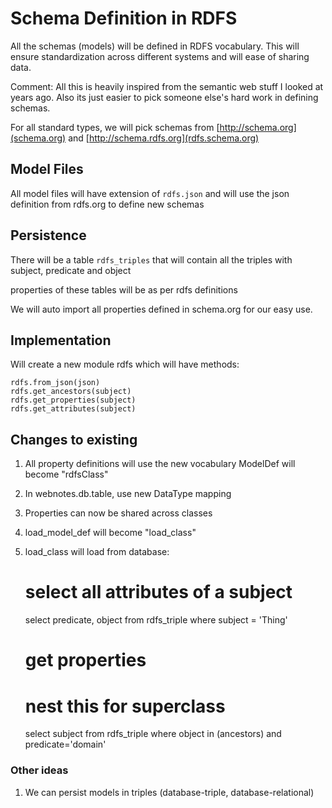 # Schema Definition in RDFS

All the schemas (models) will be defined in RDFS vocabulary. This will ensure standardization across
different systems and will ease of sharing data.

Comment: All this is heavily inspired from the semantic web stuff I looked at years ago. Also its just easier to pick someone else's hard work in defining schemas. 

For all standard types, we will pick schemas from [http://schema.org](schema.org) and [http://schema.rdfs.org](rdfs.schema.org)

## Model Files

All model files will have extension of `rdfs.json` and will use the json definition from rdfs.org
to define new schemas

## Persistence

There will be a table `rdfs_triples` that will contain all the triples with subject, predicate and object

properties of these tables will be as per rdfs definitions

We will auto import all properties defined in schema.org for our easy use.

## Implementation

Will create a new module rdfs which will have methods:

    rdfs.from_json(json)
    rdfs.get_ancestors(subject)
    rdfs.get_properties(subject)
    rdfs.get_attributes(subject)

## Changes to existing

1. All property definitions will use the new vocabulary
    ModelDef will become "rdfsClass"
2. In webnotes.db.table, use new DataType mapping
3. Properties can now be shared across classes
4. load_model_def will become "load_class"
5. load_class will load from database:

    # select all attributes of a subject
    select predicate, object from rdfs_triple where subject = 'Thing'

    # get properties
    # nest this for superclass
    select subject from rdfs_triple where object in (ancestors) and predicate='domain'

### Other ideas

1. We can persist models in triples (database-triple, database-relational)
